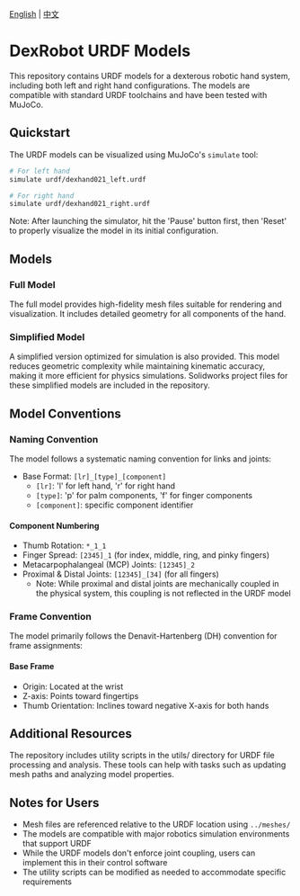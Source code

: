 [English](README.md) | [中文](README_zh.md)

# DexRobot URDF Models

This repository contains URDF models for a dexterous robotic hand system, including both left and right hand configurations. The models are compatible with standard URDF toolchains and have been tested with MuJoCo.

## Quickstart

The URDF models can be visualized using MuJoCo's `simulate` tool:

```bash
# For left hand
simulate urdf/dexhand021_left.urdf

# For right hand
simulate urdf/dexhand021_right.urdf
```

Note: After launching the simulator, hit the 'Pause' button first, then 'Reset' to properly visualize the model in its initial configuration.

## Models

### Full Model

The full model provides high-fidelity mesh files suitable for rendering and visualization. It includes detailed geometry for all components of the hand.

### Simplified Model

A simplified version optimized for simulation is also provided. This model reduces geometric complexity while maintaining kinematic accuracy, making it more efficient for physics simulations. Solidworks project files for these simplified models are included in the repository.

## Model Conventions

### Naming Convention

The model follows a systematic naming convention for links and joints:

- Base Format: `[lr]_[type]_[component]`
  - `[lr]`: 'l' for left hand, 'r' for right hand
  - `[type]`: 'p' for palm components, 'f' for finger components
  - `[component]`: specific component identifier

#### Component Numbering

- Thumb Rotation: `*_1_1`
- Finger Spread: `[2345]_1` (for index, middle, ring, and pinky fingers)
- Metacarpophalangeal (MCP) Joints: `[12345]_2`
- Proximal & Distal Joints: `[12345]_[34]` (for all fingers)
  - Note: While proximal and distal joints are mechanically coupled in the physical system, this coupling is not reflected in the URDF model

### Frame Convention

The model primarily follows the Denavit-Hartenberg (DH) convention for frame assignments:

#### Base Frame

- Origin: Located at the wrist
- Z-axis: Points toward fingertips
- Thumb Orientation: Inclines toward negative X-axis for both hands

## Additional Resources

The repository includes utility scripts in the utils/ directory for URDF file processing and analysis. These tools can help with tasks such as updating mesh paths and analyzing model properties.

## Notes for Users

- Mesh files are referenced relative to the URDF location using `../meshes/`
- The models are compatible with major robotics simulation environments that support URDF
- While the URDF models don't enforce joint coupling, users can implement this in their control software
- The utility scripts can be modified as needed to accommodate specific requirements
